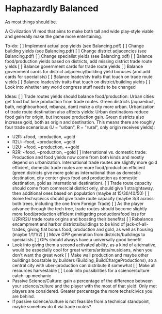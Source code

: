 # Haphazardly Balanced

As most things should be.

A Civilization VI mod that aims to make both tall and wide play-style viable and generally make the game more entertaining.

To-do:
[ ] Implement actual pop yields (see Balancing.pdf)
[ ] Change building yields (see Balancing.pdf)
[ ] Change district adjacencies (see Balancing.pdf)
[ ] Change specialist yields (see Balancing.pdf)
[ ] Balance food/production yields based on districts, add missing district trade route yields
[ ] Balance government cards for trade route yields
[ ] Balance government cards for district adjacency/building yield bonuses (and add cards for specialists)
[ ] Balance leader/civ traits that touch on trade route yields
[ ] Balance leader/civ traits that touch on district/building yields
[ ] Look into whether any world congress stuff needs to be changed

Ideas:
[ ] Trade routes yields should balance food/production: Urban cities get food but lose production from trade routes. Green districts (aquaeduct, bath, neighbourhood, mbanza, dam) make a city more urban. Urbanization of trade route destination also affects yields: Urban destinations reduce food gain for origin, but increase production gain. Green districts also increase gold, both as origin and destination. This means there are roughly four trade scenarious (U = "urban", R = "rural", only origin receives yields):
 - U2R: +food, -production,  +gold
 - R2U: -food, +production,  +gold
 - U2U: ~food, ~production, ++gold
 - R2R: ~food, ~production,  ~gold
[ ] International vs. domestic trade: Production and food yields now come from both kinds and mostly depend on urbanization. International trade routes are slightly more gold efficient, domestic trade routes are more food/production efficient (green districts give more gold as international than as domestic destination, city center gives food and production as domestic destination, gold as international destination).
[ ] Trade route capacity should come from commercial district only, should give 1 straightaway, then additional ones based on population (maybe at 15/30/40/50)
[ ] Some techs/civics should give trade route capacity (maybe 3/3 across both trees, including the one from Foreign Trade)
[ ] As the player advance through the tech tree, trade routes should become slightly more food/production efficient (mitigating production/food loss for U2R/R2U trade route origins and boosting their benefits)
[ ] Rebalance encampment and harbor districts/buildings to be kind of jack-of-all-trades, giving flat bonus food, production and gold, as well as housing (maybe 1/1/1/2)
[ ] Move GPP generation from districts/buildings to specialists
[ ] GPs should always have a universally good benefit
 - Look into giving them a second activated ability, as a kind of alternative, would be especially cool for great writers/artists/musicians, when you don't want the great work
[ ] Make wall production and maybe other buildings boostable by builders (Building_BuildChargeProductions), so a central city with uber-production can distribute it somewhat
[ ] Make all resources harvestable
[ ] Look into possibilities for a science/culture catch-up mechanic
 - Passive Science/Culture: gain a percentage of the difference between your science/culture and the player with the most of that yield. Only met players are considered. Greater percentage the more techs/civics you are behind.
 - If passive science/culture is not feasible from a technical standpoint, maybe somehow do it via trade routes?